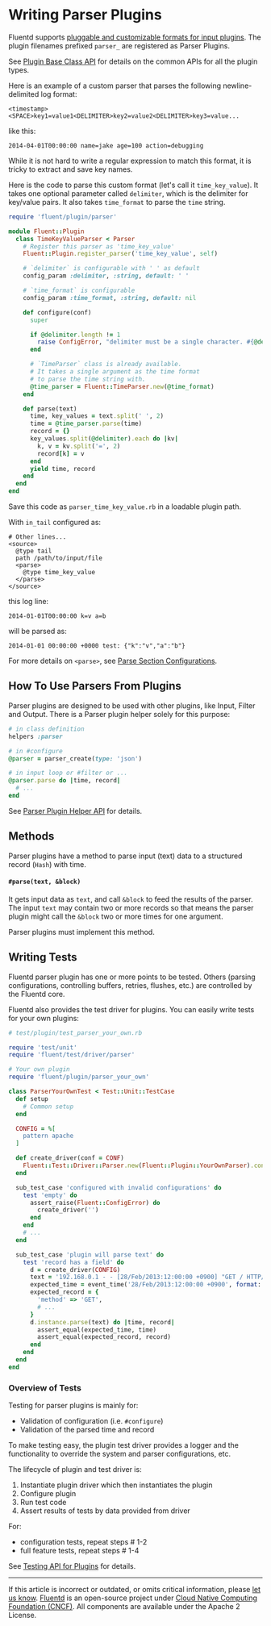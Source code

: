 # Writing Parser Plugins

Fluentd supports [pluggable and customizable formats for input plugins](parser-plugin-overview). The plugin filenames prefixed `parser_` are registered as Parser Plugins.

See [Plugin Base Class API](/developer/api-plugin-base.md) for details on the
common APIs for all the plugin types.

Here is an example of a custom parser that parses the following
newline-delimited log format:

```text
<timestamp><SPACE>key1=value1<DELIMITER>key2=value2<DELIMITER>key3=value...
```

like this:

```text
2014-04-01T00:00:00 name=jake age=100 action=debugging
```

While it is not hard to write a regular expression to match this format, it is
tricky to extract and save key names.

Here is the code to parse this custom format (let's call it `time_key_value`).
It takes one optional parameter called `delimiter`, which is the delimiter for
key/value pairs. It also takes `time_format` to parse the `time` string.

```rb
require 'fluent/plugin/parser'

module Fluent::Plugin
  class TimeKeyValueParser < Parser
    # Register this parser as 'time_key_value'
    Fluent::Plugin.register_parser('time_key_value', self)

    # `delimiter` is configurable with ' ' as default
    config_param :delimiter, :string, default: ' '

    # `time_format` is configurable
    config_param :time_format, :string, default: nil

    def configure(conf)
      super

      if @delimiter.length != 1
        raise ConfigError, "delimiter must be a single character. #{@delimiter} is not."
      end

      # `TimeParser` class is already available.
      # It takes a single argument as the time format
      # to parse the time string with.
      @time_parser = Fluent::TimeParser.new(@time_format)
    end

    def parse(text)
      time, key_values = text.split(' ', 2)
      time = @time_parser.parse(time)
      record = {}
      key_values.split(@delimiter).each do |kv|
        k, v = kv.split('=', 2)
        record[k] = v
      end
      yield time, record
    end
  end
end
```

Save this code as `parser_time_key_value.rb` in a loadable plugin path.

With `in_tail` configured as:

```text
# Other lines...
<source>
  @type tail
  path /path/to/input/file
  <parse>
    @type time_key_value
  </parse>
</source>
```

this log line:

```text
2014-01-01T00:00:00 k=v a=b
```

will be parsed as:

```text
2014-01-01 00:00:00 +0000 test: {"k":"v","a":"b"}
```

For more details on `<parse>`, see [Parse Section Configurations](/configuration/parse-section.md).


## How To Use Parsers From Plugins

Parser plugins are designed to be used with other plugins, like Input, Filter
and Output. There is a Parser plugin helper solely for this purpose:

```rb
# in class definition
helpers :parser

# in #configure
@parser = parser_create(type: 'json')

# in input loop or #filter or ...
@parser.parse do |time, record|
  # ...
end
```

See [Parser Plugin Helper API](/developer/api-plugin-helper-parser.md) for
details.


## Methods

Parser plugins have a method to parse input (text) data to a structured record
(`Hash`) with time.


#### `#parse(text, &block)`

It gets input data as `text`, and call `&block` to feed the results of the
parser. The input `text` may contain two or more records so that means the
parser plugin might call the `&block` two or more times for one argument.

Parser plugins must implement this method.


## Writing Tests

Fluentd parser plugin has one or more points to be tested. Others (parsing
configurations, controlling buffers, retries, flushes, etc.) are controlled by
the Fluentd core.

Fluentd also provides the test driver for plugins. You can easily write tests
for your own plugins:

```rb
# test/plugin/test_parser_your_own.rb

require 'test/unit'
require 'fluent/test/driver/parser'

# Your own plugin
require 'fluent/plugin/parser_your_own'

class ParserYourOwnTest < Test::Unit::TestCase
  def setup
    # Common setup
  end

  CONFIG = %[
    pattern apache
  ]

  def create_driver(conf = CONF)
    Fluent::Test::Driver::Parser.new(Fluent::Plugin::YourOwnParser).configure(conf)
  end

  sub_test_case 'configured with invalid configurations' do
    test 'empty' do
      assert_raise(Fluent::ConfigError) do
        create_driver('')
      end
    end
    # ...
  end

  sub_test_case 'plugin will parse text' do
    test 'record has a field' do
      d = create_driver(CONFIG)
      text = '192.168.0.1 - - [28/Feb/2013:12:00:00 +0900] "GET / HTTP/1.1" 200 777'
      expected_time = event_time('28/Feb/2013:12:00:00 +0900', format: '%d/%b/%Y:%H:%M:%S %z')
      expected_record = {
        'method' => 'GET',
        # ...
      }
      d.instance.parse(text) do |time, record|
        assert_equal(expected_time, time)
        assert_equal(expected_record, record)
      end
    end
  end
end
```


### Overview of Tests

Testing for parser plugins is mainly for:

-   Validation of configuration (i.e. `#configure`)
-   Validation of the parsed time and record

To make testing easy, the plugin test driver provides a logger and the
functionality to override the system and parser configurations, etc.

The lifecycle of plugin and test driver is:

1.  Instantiate plugin driver which then instantiates the plugin
2.  Configure plugin
3.  Run test code
4.  Assert results of tests by data provided from driver

For: 

- configuration tests, repeat steps # 1-2
- full feature tests, repeat steps # 1-4

See [Testing API for Plugins](/developer/plugin-test-code.md) for details.


------------------------------------------------------------------------

If this article is incorrect or outdated, or omits critical information, please
[let us know](https://github.com/fluent/fluentd-docs-gitbook/issues?state=open).
[Fluentd](http://www.fluentd.org/) is an open-source project under
[Cloud Native Computing Foundation (CNCF)](https://cncf.io/). All components are
available under the Apache 2 License.